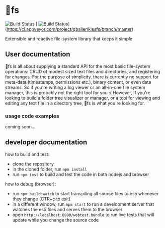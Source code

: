 # :kiss:fs
[![Build Status](https://travis-ci.org/wix/kissfs.svg?branch=master)](https://travis-ci.org/wix/kissfs)
[ ![Build Status](https://ci.appveyor.com/api/projects/status/github/wix/kissfs?branch=master&svg=true)] (https://ci.appveyor.com/project/qballer/kissfs/branch/master)

Extensible and reactive file-system library that keeps it simple

## User documentation
:kiss:fs is all about supplying a standard API for the most basic file-system operations: CRUD of modest sized text files and directories, and registering for changes. For the purpose of simplicity, there is currently no support for meta-data (timestamps, permissions etc.), binary content, or even data streams. So if you're writing a log viewer or an all-in-one file system manager, this is probably not the right tool for you :(
However, If you're looking to build a folder tree visualizer or manager, or a tool for viewing and editing any text file in a directory tree, :kiss:fs is what you're looking for.

### usage code examples
coming soon...

## developer documentation
how to build and test:
 - clone the repository
 - in the cloned folder, run `npm install`
 - run `npm test` to build and test the code in both nodejs and browser

how to debug (browser):
 - run `npm build:watch` to start transpiling all source files to es5 whenever they change (CTR+c to exit)
 - in a different window, run `npm start` to run a development server that watches the es5 files and serves them to the browser
 - open `http://localhost:8080/webtest.bundle` to run live tests that will update while you change the source code

